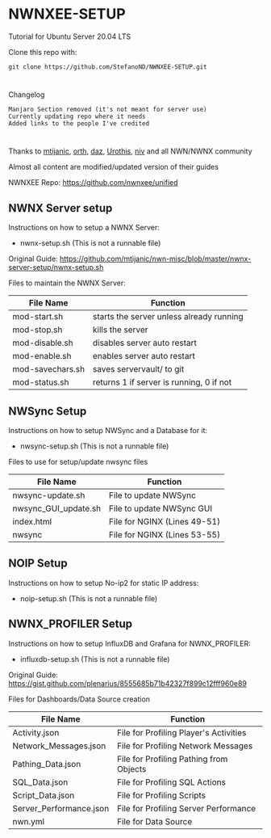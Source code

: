 # NWNXEE-SETUP
Tutorial for Ubuntu Server 20.04 LTS

Clone this repo with:

    git clone https://github.com/StefanoND/NWNXEE-SETUP.git
#
Changelog

    Manjaro Section removed (it's not meant for server use)
    Currently updating repo where it needs
    Added links to the people I've credited
#

Thanks to [mtijanic](https://github.com/mtijanic), [orth](https://github.com/plenarius), [daz](https://github.com/Daztek), [Urothis](https://github.com/urothis), [niv](https://github.com/niv) and all NWN/NWNX community

Almost all content are modified/updated version of their guides

NWNXEE Repo: https://github.com/nwnxee/unified

## NWNX Server setup

Instructions on how to setup a NWNX Server:

- nwnx-setup.sh (This is not a runnable file)

Original Guide: https://github.com/mtijanic/nwn-misc/blob/master/nwnx-server-setup/nwnx-setup.sh

Files to maintain the NWNX Server:

| File Name        | Function                                 |
|------------------| ---------------------------------------- |
| mod-start.sh     | starts the server unless already running |
| mod-stop.sh      | kills the server                         |
| mod-disable.sh   | disables server auto restart             |
| mod-enable.sh    | enables server auto restart              |
| mod-savechars.sh | saves servervault/ to git                |
| mod-status.sh    | returns 1 if server is running, 0 if not |

## NWSync Setup

Instructions on how to setup NWSync and a Database for it:

- nwsync-setup.sh (This is not a runnable file)

Files to use for setup/update nwsync files

| File Name            | Function                     |
| -------------------- | ---------------------------- |
| nwsync-update.sh     | File to update NWSync        |
| nwsync_GUI_update.sh | File to update NWSync GUI    |
| index.html           | File for NGINX (Lines 49-51) |
| nwsync               | File for NGINX (Lines 53-55) |

## NOIP Setup

Instructions on how to setup No-ip2 for static IP address:

- noip-setup.sh (This is not a runnable file)

## NWNX_PROFILER Setup

Instructions on how to setup InfluxDB and Grafana for NWNX_PROFILER:

- influxdb-setup.sh (This is not a runnable file)

Original Guide: https://gist.github.com/plenarius/8555685b71b42327f899c12fff960e89

Files for Dashboards/Data Source creation

| File Name               | Function                                |
| ----------------------- | --------------------------------------- |
| Activity.json           | File for Profiling Player's Activities  |
| Network_Messages.json   | File for Profiling Network Messages     |
| Pathing_Data.json       | File for Profiling Pathing from Objects |
| SQL_Data.json           | File for Profiling SQL Actions          |
| Script_Data.json        | File for Profiling Scripts              |
| Server_Performance.json | File for Profiling Server Performance   |
| nwn.yml                 | File for Data Source                    |
